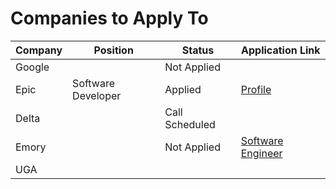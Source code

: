 # Companies to Apply To

| Company | Position | Status         | Application Link                                                                                           |
| ------- | -------- | -------------- | ---------------------------------------------------------------------------------------------------------- |
| Google  |          | Not Applied    |                                                                                                            |
| Epic    |    Software Developer      | Applied        | [Profile](https://epic.avature.net/Careers/Profile)                                                        |
| Delta   |          | Call Scheduled |                                                                                                            |
| Emory   |          | Not Applied    | [Software Engineer](https://emory.jobs/atlanta-ga/software-engineer/0B4C67379AC742FBB89634DC4B58FC24/job/) |
|     UGA    |          |                |                                                                                                            |
